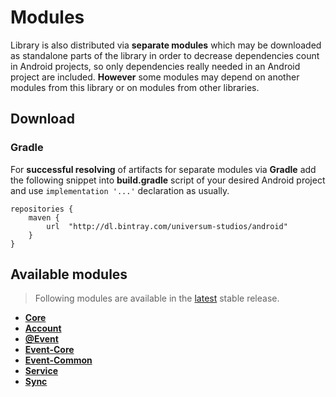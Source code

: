 Modules
===============

Library is also distributed via **separate modules** which may be downloaded as standalone parts of
the library in order to decrease dependencies count in Android projects, so only dependencies really
needed in an Android project are included. **However** some modules may depend on another modules
from this library or on modules from other libraries.

## Download ##

### Gradle ###

For **successful resolving** of artifacts for separate modules via **Gradle** add the following snippet
into **build.gradle** script of your desired Android project and use `implementation '...'` declaration
as usually.

    repositories {
        maven {
            url  "http://dl.bintray.com/universum-studios/android"
        }
    }

## Available modules ##
> Following modules are available in the [latest](https://github.com/universum-studios/android_officium/releases "Latest Releases page") stable release.

- **[Core](https://github.com/universum-studios/android_officium/tree/master/library-core)**
- **[Account](https://github.com/universum-studios/android_officium/tree/master/library-account)**
- **[@Event](https://github.com/universum-studios/android_officium/tree/master/library-event_group)**
- **[Event-Core](https://github.com/universum-studios/android_officium/tree/master/library-event-core)**
- **[Event-Common](https://github.com/universum-studios/android_officium/tree/master/library-event-common)**
- **[Service](https://github.com/universum-studios/android_officium/tree/master/library-service)**
- **[Sync](https://github.com/universum-studios/android_officium/tree/master/library-sync)**

